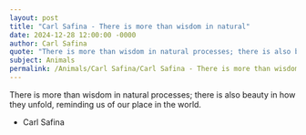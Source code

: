 ```yaml
---
layout: post
title: "Carl Safina - There is more than wisdom in natural"
date: 2024-12-28 12:00:00 -0000
author: Carl Safina
quote: "There is more than wisdom in natural processes; there is also beauty in how they unfold, reminding us of our place in the world."
subject: Animals
permalink: /Animals/Carl Safina/Carl Safina - There is more than wisdom in natural
---
```


There is more than wisdom in natural processes; there is also beauty in how they unfold, reminding us of our place in the world.

- Carl Safina
